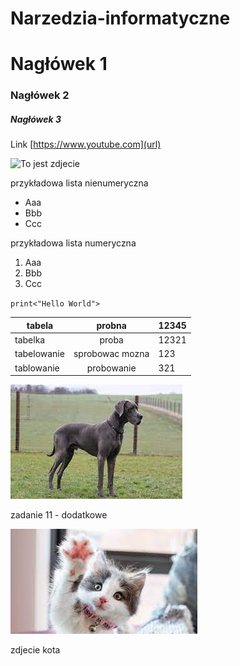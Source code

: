 # Narzedzia-informatyczne
# Nagłówek 1
### Nagłówek 2
##### Nagłówek 3
Link [https://www.youtube.com](url)

![To jest zdjecie](https://myoctocat.com/assets/images/base-octocat.svg)

przykładowa lista nienumeryczna
- Aaa
- Bbb
- Ccc

przykładowa lista numeryczna
1. Aaa
2. Bbb
3. Ccc


`print<"Hello World">`

|tabela     |probna          |12345  |
|-----------|:--------------:|-------|
|tabelka    |proba           |12321  |
|tabelowanie|sprobowac mozna |123    |
|tablowanie |probowanie      |321    |

![zdjecie psa](animals/dog.jpg)

zadanie 11 - dodatkowe

![zdjecie kota](animals/cat.jpg)

zdjecie kota
